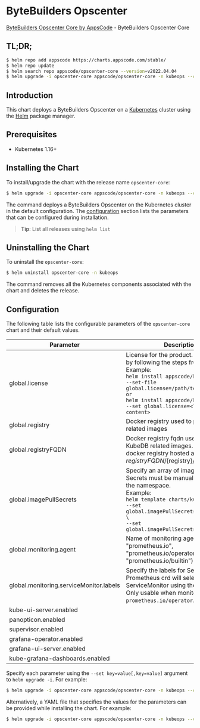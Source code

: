 # ByteBuilders Opscenter

[ByteBuilders Opscenter Core by AppsCode](https://github.com/kubedb) - ByteBuilders Opscenter Core

## TL;DR;

```bash
$ helm repo add appscode https://charts.appscode.com/stable/
$ helm repo update
$ helm search repo appscode/opscenter-core --version=v2022.04.04
$ helm upgrade -i opscenter-core appscode/opscenter-core -n kubeops --create-namespace --version=v2022.04.04
```

## Introduction

This chart deploys a ByteBuilders Opscenter on a [Kubernetes](http://kubernetes.io) cluster using the [Helm](https://helm.sh) package manager.

## Prerequisites

- Kubernetes 1.16+

## Installing the Chart

To install/upgrade the chart with the release name `opscenter-core`:

```bash
$ helm upgrade -i opscenter-core appscode/opscenter-core -n kubeops --create-namespace --version=v2022.04.04
```

The command deploys a ByteBuilders Opscenter on the Kubernetes cluster in the default configuration. The [configuration](#configuration) section lists the parameters that can be configured during installation.

> **Tip**: List all releases using `helm list`

## Uninstalling the Chart

To uninstall the `opscenter-core`:

```bash
$ helm uninstall opscenter-core -n kubeops
```

The command removes all the Kubernetes components associated with the chart and deletes the release.

## Configuration

The following table lists the configurable parameters of the `opscenter-core` chart and their default values.

|                Parameter                |                                                                                                                                                                              Description                                                                                                                                                                              |      Default      |
|-----------------------------------------|-----------------------------------------------------------------------------------------------------------------------------------------------------------------------------------------------------------------------------------------------------------------------------------------------------------------------------------------------------------------------|-------------------|
| global.license                          | License for the product. Get a license by following the steps from [here](https://kubedb.com/docs/latest/setup/install/enterprise#get-a-trial-license). <br> Example: <br> `helm install appscode/kubedb \` <br> `--set-file global.license=/path/to/license/file` <br> `or` <br> `helm install appscode/kubedb \` <br> `--set global.license=<license file content>` | <code>""</code>   |
| global.registry                         | Docker registry used to pull KubeDB related images                                                                                                                                                                                                                                                                                                                    | <code>""</code>   |
| global.registryFQDN                     | Docker registry fqdn used to pull KubeDB related images. Set this to use docker registry hosted at ${registryFQDN}/${registry}/${image}                                                                                                                                                                                                                               | <code>""</code>   |
| global.imagePullSecrets                 | Specify an array of imagePullSecrets. Secrets must be manually created in the namespace. <br> Example: <br> `helm template charts/kubedb \` <br> `--set global.imagePullSecrets[0].name=sec0 \` <br> `--set global.imagePullSecrets[1].name=sec1`                                                                                                                     | <code>[]</code>   |
| global.monitoring.agent                 | Name of monitoring agent (one of "prometheus.io", "prometheus.io/operator", "prometheus.io/builtin")                                                                                                                                                                                                                                                                  | <code>""</code>   |
| global.monitoring.serviceMonitor.labels | Specify the labels for ServiceMonitor. Prometheus crd will select ServiceMonitor using these labels. Only usable when monitoring agent is `prometheus.io/operator`.                                                                                                                                                                                                   | <code>{}</code>   |
| kube-ui-server.enabled                  |                                                                                                                                                                                                                                                                                                                                                                       | <code>true</code> |
| panopticon.enabled                      |                                                                                                                                                                                                                                                                                                                                                                       | <code>true</code> |
| supervisor.enabled                      |                                                                                                                                                                                                                                                                                                                                                                       | <code>true</code> |
| grafana-operator.enabled                |                                                                                                                                                                                                                                                                                                                                                                       | <code>true</code> |
| grafana-ui-server.enabled               |                                                                                                                                                                                                                                                                                                                                                                       | <code>true</code> |
| kube-grafana-dashboards.enabled         |                                                                                                                                                                                                                                                                                                                                                                       | <code>true</code> |


Specify each parameter using the `--set key=value[,key=value]` argument to `helm upgrade -i`. For example:

```bash
$ helm upgrade -i opscenter-core appscode/opscenter-core -n kubeops --create-namespace --version=v2022.04.04 --set -- generate from values file --
```

Alternatively, a YAML file that specifies the values for the parameters can be provided while
installing the chart. For example:

```bash
$ helm upgrade -i opscenter-core appscode/opscenter-core -n kubeops --create-namespace --version=v2022.04.04 --values values.yaml
```
